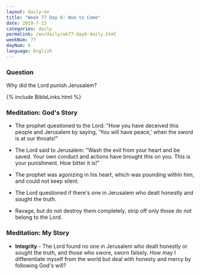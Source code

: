 ```yaml
---
layout: daily-en
title: "Week 77 Day 6: Woe to Come"
date: 2019-7-13 
categories: daily
permalink: /en/daily/wk77-day6-daily.html
weekNum: 77
dayNum: 6
language: English
---
```


### Question     
Why did the Lord punish Jerusalem?

{% include BibleLinks.html %} 

### Meditation: God's Story   
+ The prophet questioned to the Lord: "How you have deceived this people and Jerusalem by saying, 'You will have peace,' when the sword is at our throats!" 

+ The Lord said to Jerusalem: "Wash the evil from your heart and be saved. Your own conduct and actions have brought this on you. This is your punishment. How bitter it is!" 

+ The prophet was agonizing in his heart, which was pounding within him, and could not keep silent. 

+ The Lord questioned if there's one in Jerusalem who dealt honestly and sought the truth. 

+ Ravage, but do not destroy them completely, strip off only those do not belong to the Lord. 

### Meditation: My Story   
+ **Integrity** - The Lord found no one in Jerusalem who dealt honestly or sought the truth, and those who swore, sworn falsely. How may I differentiate myself from the world but deal with honesty and mercy by following God's will? 
